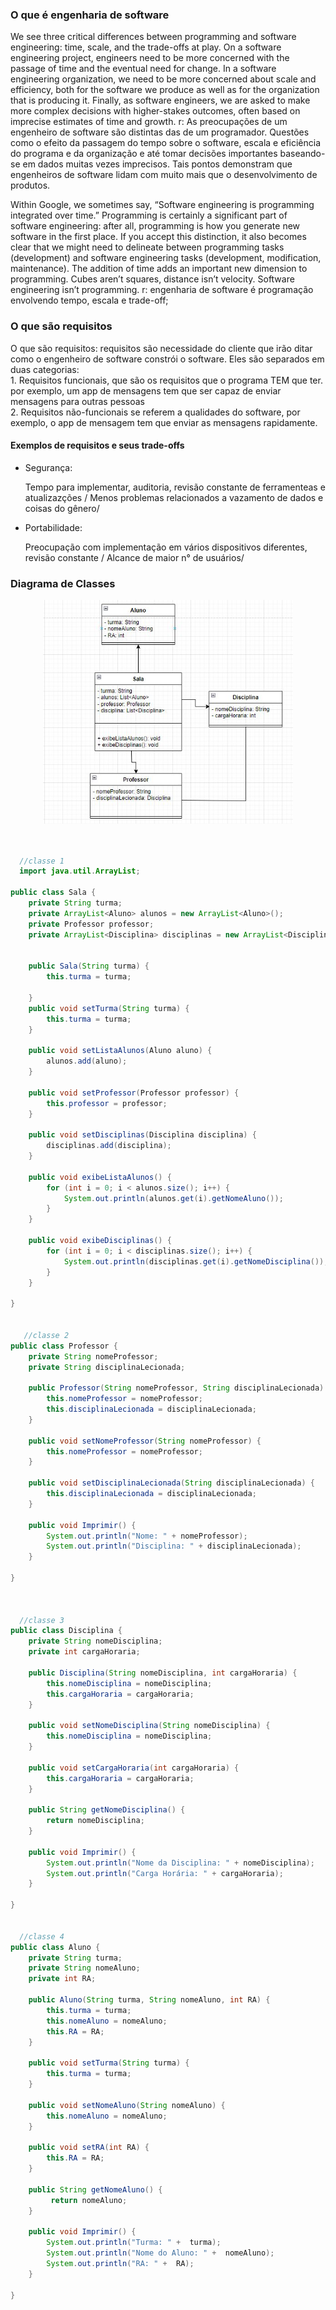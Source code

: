 <h3>O que é engenharia de software</h3>
<p>We see three critical differences between programming and software engineering: time, scale, and the trade-offs at play.   On a software engineering project, engineers need to be more concerned with the passage of time and the eventual need for change. In a software engineering organization, we need to be more concerned about scale and efficiency, both for the software we produce as well as for the organization that is producing it. Finally, as software engineers, we are asked to make more complex decisions with higher-stakes outcomes, often based on imprecise estimates of time and growth.
 r: As preocupações de um engenheiro de software são distintas das de um programador. Questões como o efeito da passagem do tempo sobre o software, escala e eficiência do programa e da organização e até tomar decisões importantes baseando-se em dados muitas vezes imprecisos. Tais pontos demonstram que engenheiros de software lidam com muito mais que o desenvolvimento de produtos.

Within Google, we sometimes say, “Software engineering is programming integrated over time.” Programming  is certainly a significant part of software engineering: after all, programming is how you generate new software in the first place. If you accept this distinction, it also becomes clear that we might need to delineate between programming tasks (development) and software engineering tasks (development, modification, maintenance). The addition of time adds an important new dimension to programming. Cubes aren’t squares, distance isn’t velocity. Software engineering isn’t programming.
 r: engenharia de software é programação envolvendo tempo, escala e trade-off;</p>

<h3>O que são requisitos</h3>
<p>O que são requisitos: requisitos são necessidade do cliente que irão ditar como o engenheiro de software constrói o software. 
Eles são separados em duas categorias: <br>
1. Requisitos funcionais, que são os requisitos que o programa TEM que ter. por exemplo, um app de mensagens tem que ser capaz de enviar mensagens para outras pessoas<br>
2. Requisitos não-funcionais se referem a qualidades do software, por exemplo, o app de mensagem tem que enviar as mensagens rapidamente.</p>

<h4>Exemplos de requisitos e seus trade-offs</h4>
<ul>
 <li>Segurança:</li><p> Tempo para implementar, auditoria, revisão constante de ferramenteas e atualizazções / Menos problemas relacionados a vazamento de dados e coisas do gênero/</p>
 <li>Portabilidade:</li><p> Preocupação com implementação em vários dispositivos diferentes, revisão constante / Alcance de maior n° de usuários/</p>
 </ul>

<h3>Diagrama de Classes</h3>
<div align="center">
 <img src="imgs/diagrama3.JPG" alt="diagrama de classes" width="400px">
</div>
<br>

```java
  
  //classe 1
  import java.util.ArrayList;

public class Sala {
    private String turma;
    private ArrayList<Aluno> alunos = new ArrayList<Aluno>();
    private Professor professor;
    private ArrayList<Disciplina> disciplinas = new ArrayList<Disciplina>();


    public Sala(String turma) {
        this.turma = turma;

    }
    public void setTurma(String turma) {
        this.turma = turma;
    }

    public void setListaAlunos(Aluno aluno) {
        alunos.add(aluno);
    }
    
    public void setProfessor(Professor professor) {
        this.professor = professor;
    }

    public void setDisciplinas(Disciplina disciplina) {
        disciplinas.add(disciplina);
    }

    public void exibeListaAlunos() {
        for (int i = 0; i < alunos.size(); i++) {
            System.out.println(alunos.get(i).getNomeAluno());
        }
    }

    public void exibeDisciplinas() {
        for (int i = 0; i < disciplinas.size(); i++) {
            System.out.println(disciplinas.get(i).getNomeDisciplina());
        }
    }

}

   
   //classe 2
public class Professor {
    private String nomeProfessor;
    private String disciplinaLecionada;

    public Professor(String nomeProfessor, String disciplinaLecionada) {
        this.nomeProfessor = nomeProfessor;
        this.disciplinaLecionada = disciplinaLecionada;
    }

    public void setNomeProfessor(String nomeProfessor) {
        this.nomeProfessor = nomeProfessor;
    }

    public void setDisciplinaLecionada(String disciplinaLecionada) {
        this.disciplinaLecionada = disciplinaLecionada;
    }

    public void Imprimir() {
        System.out.println("Nome: " + nomeProfessor);
        System.out.println("Disciplina: " + disciplinaLecionada);
    }
    
}



  //classe 3
public class Disciplina {
    private String nomeDisciplina;
    private int cargaHoraria;

    public Disciplina(String nomeDisciplina, int cargaHoraria) {
        this.nomeDisciplina = nomeDisciplina;
        this.cargaHoraria = cargaHoraria;
    }

    public void setNomeDisciplina(String nomeDisciplina) {
        this.nomeDisciplina = nomeDisciplina;
    }

    public void setCargaHoraria(int cargaHoraria) {
        this.cargaHoraria = cargaHoraria;
    }

    public String getNomeDisciplina() {
        return nomeDisciplina;
    }

    public void Imprimir() {
        System.out.println("Nome da Disciplina: " + nomeDisciplina);
        System.out.println("Carga Horária: " + cargaHoraria);
    }

}


  //classe 4
public class Aluno {
    private String turma;
    private String nomeAluno;
    private int RA;

    public Aluno(String turma, String nomeAluno, int RA) {
        this.turma = turma;
        this.nomeAluno = nomeAluno;
        this.RA = RA;
    }

    public void setTurma(String turma) {
        this.turma = turma;
    }

    public void setNomeAluno(String nomeAluno) {
        this.nomeAluno = nomeAluno;
    }

    public void setRA(int RA) {
        this.RA = RA;
    }

    public String getNomeAluno() {
         return nomeAluno;
    }

    public void Imprimir() {
        System.out.println("Turma: " +  turma);
        System.out.println("Nome do Aluno: " +  nomeAluno);
        System.out.println("RA: " +  RA);
    }
    
}


  

```

